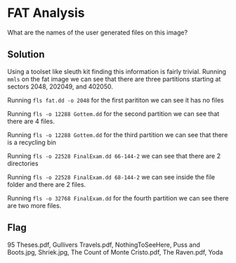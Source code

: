 # FAT Analysis

What are the names of the user generated files on this image?

## Solution

Using a toolset like sleuth kit finding this information is fairly trivial.
Running `mmls` on the fat image we can see that there are three partitions starting at sectors 2048, 202049, and 402050.

Running `fls fat.dd -o 2048` for the first parititon we can see it has no files

Running `fls -o 12288 Gottem.dd` for the second partition we can see that there are 4 files.

Running `fls -o 12288 Gottem.dd` for the third partition we can see that there is a recycling bin

Running `fls -o 22528 FinalExam.dd 66-144-2` we can see that there are 2 directories

Running `fls -o 22528 FinalExam.dd 68-144-2` we can see inside the file folder and there are 2 files.

Running `fls -o 32768 FinalExam.dd` for the fourth partition we can see there are two more files.

## Flag
95 Theses.pdf, Gullivers Travels.pdf, NothingToSeeHere, Puss and Boots.jpg, Shriek.jpg, The Count of Monte Cristo.pdf, The Raven.pdf, Yoda
